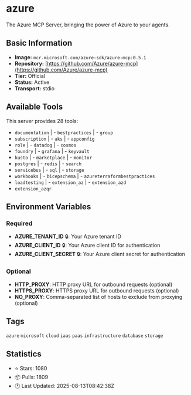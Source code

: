 # azure

The Azure MCP Server, bringing the power of Azure to your agents.

## Basic Information

- **Image:** `mcr.microsoft.com/azure-sdk/azure-mcp:0.5.1`
- **Repository:** [https://github.com/Azure/azure-mcp](https://github.com/Azure/azure-mcp)
- **Tier:** Official
- **Status:** Active
- **Transport:** stdio

## Available Tools

This server provides 28 tools:

- `documentation` | - `bestpractices` | - `group`
- `subscription` | - `aks` | - `appconfig`
- `role` | - `datadog` | - `cosmos`
- `foundry` | - `grafana` | - `keyvault`
- `kusto` | - `marketplace` | - `monitor`
- `postgres` | - `redis` | - `search`
- `servicebus` | - `sql` | - `storage`
- `workbooks` | - `bicepschema` | - `azureterraformbestpractices`
- `loadtesting` | - `extension_az` | - `extension_azd`
- `extension_azqr`

## Environment Variables

### Required

- **AZURE_TENANT_ID** 🔒: Your Azure tenant ID
- **AZURE_CLIENT_ID** 🔒: Your Azure client ID for authentication
- **AZURE_CLIENT_SECRET** 🔒: Your Azure client secret for authentication

### Optional

- **HTTP_PROXY**: HTTP proxy URL for outbound requests (optional)
- **HTTPS_PROXY**: HTTPS proxy URL for outbound requests (optional)
- **NO_PROXY**: Comma-separated list of hosts to exclude from proxying (optional)

## Tags

`azure` `microsoft` `cloud` `iaas` `paas` `infrastructure` `database` `storage` 

## Statistics

- ⭐ Stars: 1080
- 📦 Pulls: 1809
- 🕐 Last Updated: 2025-08-13T08:42:38Z
